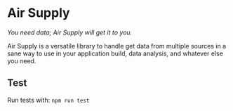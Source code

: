# Air Supply

_You need data; Air Supply will get it to you._

Air Supply is a versatile library to handle get data from multiple sources in a sane way to use in your application build, data analysis, and whatever else you need.

## Test

Run tests with: `npm run test`
